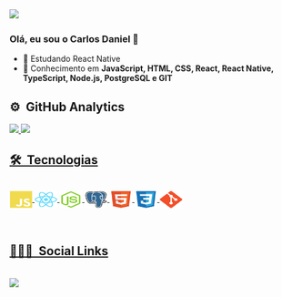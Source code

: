 <img src="https://github.com/carlosdaniel31/img-header/blob/main/github-header-image.png" />

### Olá, eu sou o Carlos Daniel 👋

- 🌱 Estudando React Native
- 💬 Conhecimento em **JavaScript, HTML, CSS, React, React Native, TypeScript, Node.js, PostgreSQL e GIT**

## ⚙️ &nbsp;GitHub Analytics
<div display="flex" align-items="center">
  <a href="https://github.com/carlosdaniel31">
  <img height="160em" src="https://github-readme-stats.vercel.app/api?username=carlosdaniel31&show_icons=true&theme=dracula&include_all_commits=true&count_private=true"/>
  <img height="160em" src="https://github-readme-stats.vercel.app/api/top-langs/?username=carlosdaniel31&layout=compact&langs_count=7&theme=dracula"/>
</div>
  <h2> 🛠 &nbsp;Tecnologias</h2>
<div style="display: inline_block"><br>
  <img align="center" alt="Daniel-Js" height="30" width="40" title="Javascript" src="https://raw.githubusercontent.com/devicons/devicon/master/icons/javascript/javascript-plain.svg">
  <img align="center" alt="Daniel-React" height="30" width="40" title="React" src="https://raw.githubusercontent.com/devicons/devicon/master/icons/react/react-original.svg">
  <img align="center" alt="Daniel-Node" height="30" width="40" title="Node.js" src="https://raw.githubusercontent.com/devicons/devicon/master/icons/nodejs/nodejs-original.svg">
  <img align="center" alt="Daniel-Postgre" height="30" width="40" title="PostgreSQL" src="https://raw.githubusercontent.com/devicons/devicon/master/icons/postgresql/postgresql-original.svg">
  <img align="center" alt="Daniel-HTML" height="30" width="40" title="HTML" src="https://raw.githubusercontent.com/devicons/devicon/master/icons/html5/html5-original.svg">
  <img align="center" alt="Daniel-CSS" height="30" width="40" title="CSS" src="https://raw.githubusercontent.com/devicons/devicon/master/icons/css3/css3-original.svg">
  <img align="center" alt="Daniel-Git" height="30" width="40" title="Git" src="https://raw.githubusercontent.com/devicons/devicon/master/icons/git/git-original.svg">
</div>
  <br></br>
  
  <h2> 👨🏽‍🦲 &nbsp;Social Links</h2>
  <div style="display: inline_block"><br>
  <a href="https://www.linkedin.com/in/carlos-daniel-silva" target="_blank"><img src="https://img.shields.io/badge/-LinkedIn-%230077B5?style=for-the-badge&logo=linkedin&logoColor=white" target="_blank"></a> 
 </div>
